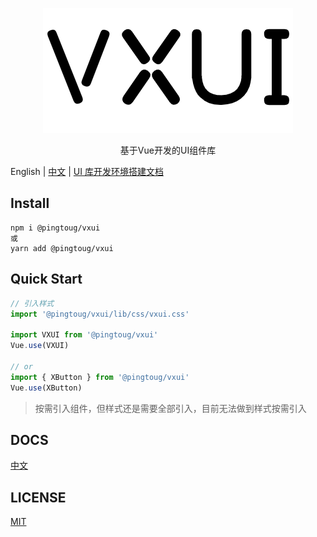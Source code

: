 <p align="center">
  <img src="./logo.png" />
</p>
<p align="center">
  基于Vue开发的UI组件库
</p>

English | [中文](https://github.com/PingTouG/vxui/blob/master/README.zn-CN.md) | [UI 库开发环境搭建文档](https://github.com/PingTouG/vxui/blob/master/development-environment.md)

## Install

```
npm i @pingtoug/vxui
或
yarn add @pingtoug/vxui
```

## Quick Start

```javascript
// 引入样式
import '@pingtoug/vxui/lib/css/vxui.css'

import VXUI from '@pingtoug/vxui'
Vue.use(VXUI)

// or
import { XButton } from '@pingtoug/vxui'
Vue.use(XButton)
```

> 按需引入组件，但样式还是需要全部引入，目前无法做到样式按需引入

## DOCS

[中文](https://pingtoug.github.io/vxui)

## LICENSE

[MIT](https://github.com/PingTouG/vxui/blob/master/LICENSE.md)
